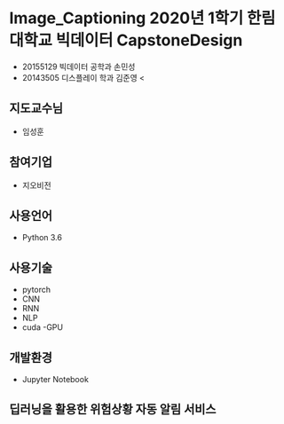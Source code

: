 # Image_Captioning 2020년 1학기 한림대학교 빅데이터 CapstoneDesign
- 20155129 빅데이터 공학과 손민성
- 20143505 디스플레이 학과 김준영 
<

## 지도교수님
- 임성훈

## 참여기업
- 지오비전

## 사용언어
- Python 3.6

## 사용기술
- pytorch
- CNN
- RNN
- NLP
- cuda -GPU

## 개발환경 
- Jupyter Notebook

## 딥러닝을 활용한 위험상황 자동 알림 서비스
